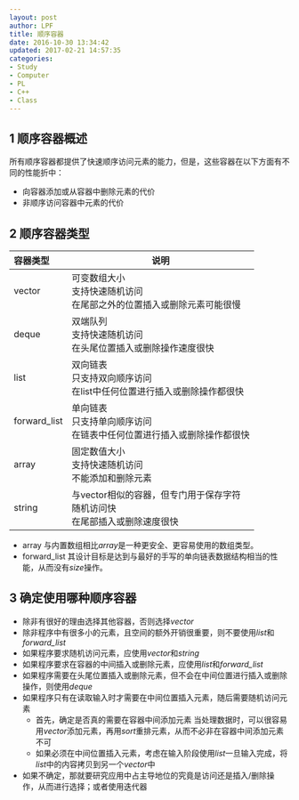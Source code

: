 ```yaml
---
layout: post
author: LPF
title: 顺序容器
date: 2016-10-30 13:34:42
updated: 2017-02-21 14:57:35
categories:
- Study
- Computer
- PL
- C++
- Class
---
```


## 1 顺序容器概述

所有顺序容器都提供了快速顺序访问元素的能力，但是，这些容器在以下方面有不同的性能折中：

- 向容器添加或从容器中删除元素的代价
-  非顺序访问容器中元素的代价

## 2 顺序容器类型
|容器类型|说明|
|:---|---|
|vector|可变数组大小 <br> 支持快速随机访问 <br> 在尾部之外的位置插入或删除元素可能很慢|
|deque|双端队列<br> 支持快速随机访问 <br> 在头尾位置插入或删除操作速度很快|
|list|双向链表<br> 只支持双向顺序访问<br>在list中任何位置进行插入或删除操作都很快|
|forward_list|单向链表<br>只支持单向顺序访问<br>在链表中任何位置进行插入或删除操作都很快|
|array|固定数值大小<br>支持快速随机访问<br>不能添加和删除元素|
|string|与vector相似的容器，但专门用于保存字符<br>随机访问快<br>在尾部插入或删除速度很快|


- array
    与内置数组相比*array*是一种更安全、更容易使用的数组类型。
- forward_list
    其设计目标是达到与最好的手写的单向链表数据结构相当的性能，从而没有*size*操作。

## 3 确定使用哪种顺序容器
- 除非有很好的理由选择其他容器，否则选择*vector*
- 除非程序中有很多小的元素，且空间的额外开销很重要，则不要使用*list*和*forward_list*
- 如果程序要求随机访问元素，应使用*vector*和*string*
- 如果程序要求在容器的中间插入或删除元素，应使用*list*和*forward_list*
- 如果程序需要在头尾位置插入或删除元素，但不会在中间位置进行插入或删除操作，则使用*deque*
- 如果程序只有在读取输入时才需要在中间位置插入元素，随后需要随机访问元素
    - 首先，确定是否真的需要在容器中间添加元素
        当处理数据时，可以很容易用*vector*添加元素，再用*sort*重排元素，从而不必非在容器中间添加元素不可
    - 如果必须在中间位置插入元素，考虑在输入阶段使用*list*一旦输入完成，将*list*中的内容拷贝到另一个*vector*中
- 如果不确定，那就要研究应用中占主导地位的究竟是访问还是插入/删除操作，从而进行选择；或者使用迭代器


